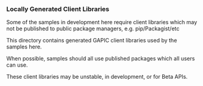 ### Locally Generated Client Libraries

Some of the samples in development here require client libraries which may not be published to public package managers, e.g. pip/Packagist/etc

This directory contains generated GAPIC client libraries used by the samples here.

When possible, samples should all use published packages which all users can use.

These client libraries may be unstable, in development, or for Beta APIs.
